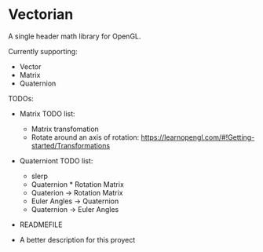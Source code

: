 # Vectorian
A single header math library for OpenGL.

Currently supporting:

* Vector
* Matrix
* Quaternion



TODOs:
* Matrix TODO list:
	- Matrix transfomation
	- Rotate around an axis of rotation: https://learnopengl.com/#!Getting-started/Transformations
      
* Quaterniont TODO list:
  - slerp
  - Quaternion * Rotation Matrix
  - Quaterion -> Rotation Matrix
  - Euler Angles -> Quaternion
  - Quaternion -> Euler Angles
  
 * READMEFILE
  - A better description for this proyect

